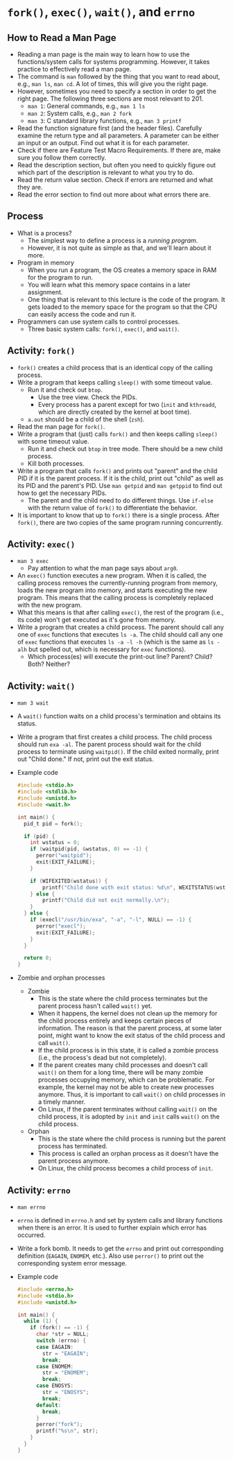 # `fork()`, `exec()`, `wait()`, and `errno`

## How to Read a Man Page

* Reading a man page is the main way to learn how to use the functions/system calls for systems
  programming. However, it takes practice to effectively read a man page.
* The command is `man` followed by the thing that you want to read about, e.g., `man ls`, `man cd`.
  A lot of times, this will give you the right page.
* However, sometimes you need to specify a section in order to get the right page. The following
  three sections are most relevant to 201.
    * `man 1`: General commands, e.g., `man 1 ls`
    * `man 2`: System calls, e.g., `man 2 fork`
    * `man 3`: C standard library functions, e.g., `man 3 printf`
* Read the function signature first (and the header files). Carefully examine the return type and
  all parameters. A parameter can be either an input or an output. Find out what it is for each
  parameter.
* Check if there are Feature Test Macro Requirements. If there are, make sure you follow them
  correctly.
* Read the description section, but often you need to quickly figure out which part of the
  description is relevant to what you try to do.
* Read the return value section. Check if errors are returned and what they are.
* Read the error section to find out more about what errors there are.

## Process

* What is a process?
    * The simplest way to define a process is a *running program*.
    * However, it is not quite as simple as that, and we'll learn about it more.
* Program in memory
    * When you run a program, the OS creates a memory space in RAM for the program to run.
    * You will learn what this memory space contains in a later assignment.
    * One thing that is relevant to this lecture is the code of the program. It gets loaded to the
      memory space for the program so that the CPU can easily access the code and run it.
* Programmers can use system calls to control processes.
    * Three basic system calls: `fork()`, `exec()`, and `wait()`.

## Activity: `fork()`

* `fork()` creates a child process that is an identical copy of the calling process.
* Write a program that keeps calling `sleep()` with some timeout value.
    * Run it and check out `btop`.
        * Use the tree view. Check the PIDs.
        * Every process has a parent except for two (`init` and `kthreadd`, which are directly
          created by the kernel at boot time).
    * `a.out` should be a child of the shell (`zsh`).
* Read the man page for `fork()`.
* Write a program that (just) calls `fork()` and then keeps calling `sleep()` with some timeout
  value.
    * Run it and check out `btop` in tree mode. There should be a new child process.
    * Kill both processes.
* Write a program that calls `fork()` and prints out "parent" and the child PID if it is the parent
  process. If it is the child, print out "child" as well as its PID and the parent's PID. Use `man
  getpid` and `man getppid` to find out how to get the necessary PIDs.
    * The parent and the child need to do different things. Use `if-else` with the return value of
      `fork()` to differentiate the behavior.
* It is important to know that up to `fork()` there is a single process. After `fork()`, there are
  two copies of the same program running concurrently.

## Activity: `exec()`

* `man 3 exec`
    * Pay attention to what the man page says about `arg0`.
* An `exec()` function executes a new program. When it is called, the calling process removes the
  currently-running program from memory, loads the new program into memory, and starts executing the
  new program. This means that the calling process is completely replaced with the new program.
* What this means is that after calling `exec()`, the rest of the program (i.e., its code) won't get
  executed as it's gone from memory.
* Write a program that creates a child process. The parent should call any one of `exec` functions
  that executes `ls -a`. The child should call any one of `exec` functions that executes `ls -a -l
  -h` (which is the same as `ls -alh` but spelled out, which is necessary for `exec` functions).
    * Which process(es) will execute the print-out line? Parent? Child? Both? Neither?

## Activity: `wait()`

* `man 3 wait`
* A `wait()` function waits on a child process's termination and obtains its status.
* Write a program that first creates a child process. The child process should run `exa -al`. The
  parent process should wait for the child process to terminate using `waitpid()`. If the child
  exited normally, print out "Child done." If not, print out the exit status.
* Example code

  ```c
  #include <stdio.h>
  #include <stdlib.h>
  #include <unistd.h>
  #include <wait.h>

  int main() {
    pid_t pid = fork();

    if (pid) {
      int wstatus = 0;
      if (waitpid(pid, &wstatus, 0) == -1) {
        perror("waitpid");
        exit(EXIT_FAILURE);
      }

      if (WIFEXITED(wstatus)) {
          printf("Child done with exit status: %d\n", WEXITSTATUS(wstatus));
      } else {
          printf("Child did not exit normally.\n");
      }
    } else {
      if (execl("/usr/bin/exa", "-a", "-l", NULL) == -1) {
        perror("execl");
        exit(EXIT_FAILURE);
      }
    }

    return 0;
  }
  ```

* Zombie and orphan processes
    * Zombie
        * This is the state where the child process terminates but the parent process hasn't called
          `wait()` yet.
        * When it happens, the kernel does not clean up the memory for the child process entirely
          and keeps certain pieces of information. The reason is that the parent process, at some
          later point, might want to know the exit status of the child process and call `wait()`.
        * If the child process is in this state, it is called a zombie process (i.e., the process's
          dead but not completely).
        * If the parent creates many child processes and doesn't call `wait()` on them for a long
          time, there will be many zombie processes occupying memory, which can be problematic. For
          example, the kernel may not be able to create new processes anymore. Thus, it is important
          to call `wait()` on child processes in a timely manner.
        * On Linux, if the parent terminates without calling `wait()` on the child process, it is
          adopted by `init` and `init` calls `wait()` on the child process.
    * Orphan
        * This is the state where the child process is running but the parent process has
          terminated.
        * This process is called an orphan process as it doesn't have the parent process anymore.
        * On Linux, the child process becomes a child process of `init`.

## Activity: `errno`

* `man errno`
* `errno` is defined in `errno.h` and set by system calls and library functions when there is an
  error. It is used to further explain which error has occurred.
* Write a fork bomb. It needs to get the `errno` and print out corresponding definition
  (`EAGAIN`, `ENOMEM`, etc.). Also use `perror()` to print out the corresponding system error
  message.
* Example code

  ```c
  #include <errno.h>
  #include <stdio.h>
  #include <unistd.h>

  int main() {
    while (1) {
      if (fork() == -1) {
        char *str = NULL;
        switch (errno) {
        case EAGAIN:
          str = "EAGAIN";
          break;
        case ENOMEM:
          str = "ENOMEM";
          break;
        case ENOSYS:
          str = "ENOSYS";
          break;
        default:
          break;
        }
        perror("fork");
        printf("%s\n", str);
      }
    }
  }
  ```
